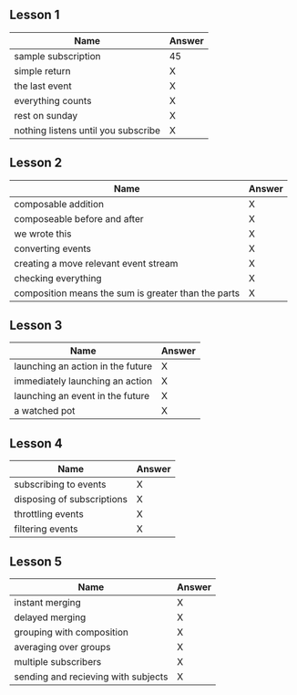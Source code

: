 ## Lesson 1

Name                                                | Answer
--------------------------------------------------- | ------
sample subscription                                 | 45
simple return                                       | X
the last event                                      | X
everything counts                                   | X
rest on sunday                                      | X
nothing listens until you subscribe                 | X

## Lesson 2

Name                                                | Answer
--------------------------------------------------- | ------
composable addition                                 | X
composeable before and after                        | X
we wrote this                                       | X
converting events                                   | X
creating a move relevant event stream               | X
checking everything                                 | X
composition means the sum is greater than the parts | X

## Lesson 3

Name                                                | Answer
--------------------------------------------------- | ------
launching an action in the future                   | X
immediately launching an action                     | X
launching an event in the future                    | X
a watched pot                                       | X

## Lesson 4

Name                                                | Answer
--------------------------------------------------- | ------
subscribing to events                               | X
disposing of subscriptions                          | X
throttling events                                   | X
filtering events                                    | X

## Lesson 5

Name                                                | Answer
--------------------------------------------------- | ------
instant merging                                     | X
delayed merging                                     | X
grouping with composition                           | X
averaging over groups                               | X
multiple subscribers                                | X
sending and recieving with subjects                 | X



